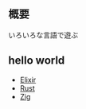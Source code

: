 ## 概要

いろいろな言語で遊ぶ

## hello world

- [Elixir](./elixir/helloworld/)
- [Rust](./rust/helloworld/)
- [Zig](./zig/helloworld/)

